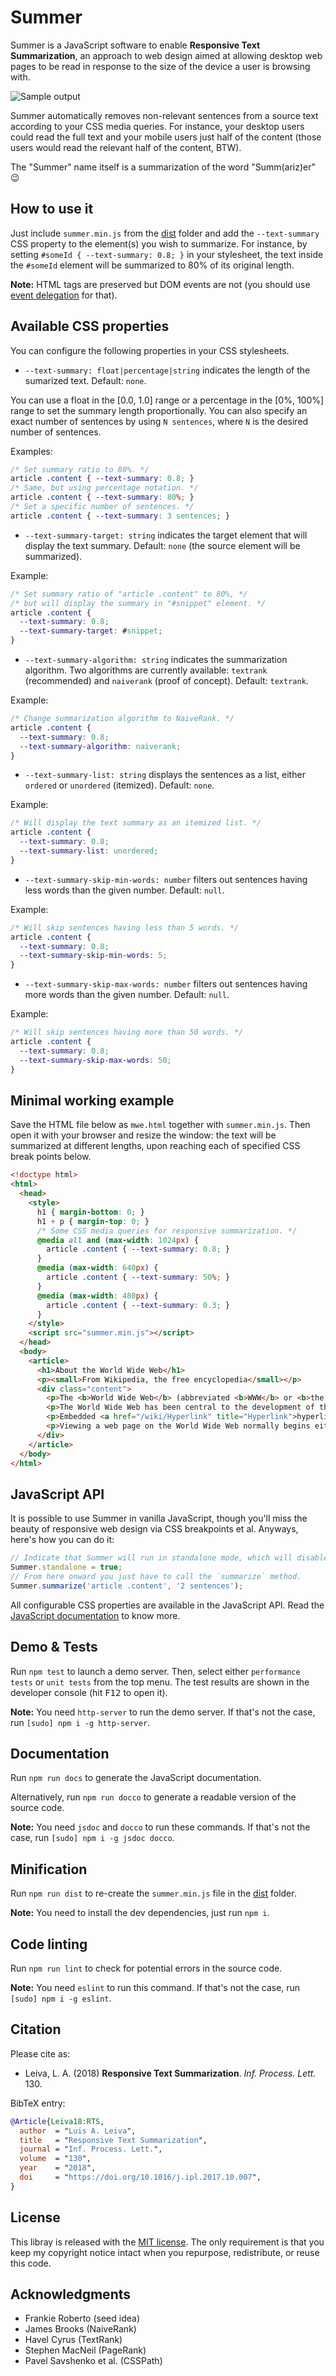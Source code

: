 # Summer

Summer is a JavaScript software to enable **Responsive Text Summarization**,
an approach to web design aimed at allowing desktop web pages to be read
in response to the size of the device a user is browsing with.

![Sample output](teaser.png?raw=true)

Summer automatically removes non-relevant sentences from a source text according to your CSS media queries.
For instance, your desktop users could read the full text and your mobile users just half of the content
(those users would read the relevant half of the content, BTW).

The "Summer" name itself is a summarization of the word "Summ(ariz)er" :wink:

## How to use it

Just include `summer.min.js` from the [dist](dist) folder
and add the `--text-summary` CSS property to the element(s) you wish to summarize.
For instance, by setting `#someId { --text-summary: 0.8; }` in your stylesheet,
the text inside the `#someId` element will be summarized to 80% of its original length.

**Note:** HTML tags are preserved but DOM events are not (you should use [event delegation](https://www.sitepoint.com/javascript-event-delegation-is-easier-than-you-think/) for that).

## Available CSS properties

You can configure the following properties in your CSS stylesheets.

* `--text-summary: float|percentage|string` indicates the length of the sumarized text.
Default: `none`.

You can use a float in the [0.0, 1.0] range or a percentage in the [0%, 100%] range to set the summary length proportionally.
You can also specify an exact number of sentences by using `N sentences`, where `N` is the desired number of sentences.

Examples:
```css
/* Set summary ratio to 80%. */
article .content { --text-summary: 0.8; }
/* Same, but using percentage notation. */
article .content { --text-summary: 80%; }
/* Set a specific number of sentences. */
article .content { --text-summary: 3 sentences; }
```

* `--text-summary-target: string` indicates the target element that will display the text summary.
Default: `none` (the source element will be summarized).

Example:
```css
/* Set summary ratio of "article .content" to 80%, */
/* but will display the summary in "#snippet" element. */
article .content {
  --text-summary: 0.8;
  --text-summary-target: #snippet;
}
```

* `--text-summary-algorithm: string` indicates the summarization algorithm.
Two algorithms are currently available: `textrank` (recommended) and `naiverank` (proof of concept).
Default: `textrank`.

Example:
```css
/* Change summarization algorithm to NaiveRank. */
article .content {
  --text-summary: 0.8;
  --text-summary-algorithm: naiverank;
}
```

* `--text-summary-list: string` displays the sentences as a list, either `ordered` or `unordered` (itemized).
Default: `none`.

Example:
```css
/* Will display the text summary as an itemized list. */
article .content {
  --text-summary: 0.8;
  --text-summary-list: unordered;
}
```

* `--text-summary-skip-min-words: number` filters out sentences having less words than the given number.
Default: `null`.

Example:
```css
/* Will skip sentences having less than 5 words. */
article .content {
  --text-summary: 0.8;
  --text-summary-skip-min-words: 5;
}
```

* `--text-summary-skip-max-words: number` filters out sentences having more words than the given number.
Default: `null`.

Example:
```css
/* Will skip sentences having more than 50 words. */
article .content {
  --text-summary: 0.8;
  --text-summary-skip-max-words: 50;
}
```

## Minimal working example

Save the HTML file below as `mwe.html` together with `summer.min.js`.
Then open it with your browser and resize the window:
the text will be summarized at different lengths,
upon reaching each of specified CSS break points below.

```html
<!doctype html>
<html>
  <head>
    <style>
      h1 { margin-bottom: 0; }
      h1 + p { margin-top: 0; }
      /* Some CSS media queries for responsive summarization. */
      @media all and (max-width: 1024px) {
        article .content { --text-summary: 0.8; }
      }
      @media (max-width: 640px) {
        article .content { --text-summary: 50%; }
      }
      @media (max-width: 480px) {
        article .content { --text-summary: 0.3; }
      }
    </style>
    <script src="summer.min.js"></script>
  </head>
  <body>
    <article>
      <h1>About the World Wide Web</h1>
      <p><small>From Wikipedia, the free encyclopedia</small></p>
      <div class="content">
        <p>The <b>World Wide Web</b> (abbreviated <b>WWW</b> or <b>the Web</b>) is an <a href="/wiki/Information_space" title="Information space">information space</a> where documents and other <a href="/wiki/Web_resource" title="Web resource">web resources</a> are identified by <a href="/wiki/Uniform_Resource_Locator" class="mw-redirect" title="Uniform Resource Locator">Uniform Resource Locators</a> (URLs), interlinked by <a href="/wiki/Hypertext" title="Hypertext">hypertext</a> links, and can be accessed via the <a href="/wiki/Internet" title="Internet">Internet</a>. English scientist <a href="/wiki/Tim_Berners-Lee" title="Tim Berners-Lee">Tim Berners-Lee</a> invented the World Wide Web in 1989. He wrote the first web browser <a href="/wiki/Computer_program" title="Computer program">computer program</a> in 1990 while employed at <a href="/wiki/CERN" title="CERN">CERN</a> in Switzerland. The Web browser was released outside of CERN in 1991, first to other research institutions starting in January 1991 and to the general public on the Internet in August 1991.</p>
        <p>The World Wide Web has been central to the development of the <a href="/wiki/Information_Age" title="Information Age">Information Age</a> and is the primary tool billions of people use to interact on the Internet. <a href="/wiki/Web_page" title="Web page">Web pages</a> are primarily <a href="/wiki/Plain_text" title="Plain text">text</a> documents <a href="/wiki/Formatted_text" title="Formatted text">formatted</a> and annotated with <a href="/wiki/HTML" title="HTML">Hypertext Markup Language</a> (HTML). In addition to formatted text, web pages may contain <a href="/wiki/Image" title="Image">images</a>, <a href="/wiki/Video" title="Video">video</a>, <a href="/wiki/Audio_signal" title="Audio signal">audio</a>, and software components that are rendered in the user's <a href="/wiki/Web_browser" title="Web browser">web browser</a> as coherent pages of <a href="/wiki/Multimedia" title="Multimedia">multimedia</a> content.</p>
        <p>Embedded <a href="/wiki/Hyperlink" title="Hyperlink">hyperlinks</a> permit users to <a href="/wiki/Web_navigation" title="Web navigation">navigate</a> between web pages. Multiple web pages with a common theme, a common <a href="/wiki/Domain_name" title="Domain name">domain name</a>, or both, make up a <a href="/wiki/Website" title="Website">website</a>. Website content can largely be provided by the publisher, or interactively where users contribute content or the content depends upon the users or their actions. Websites may be mostly informative, primarily for entertainment, or largely for commercial, governmental, or non-governmental organisational purposes.</p>
        <p>Viewing a web page on the World Wide Web normally begins either by typing the URL of the page into a web browser, or by following a hyperlink to that page or resource.</p>
      </div>
    </article>
  </body>
</html>
```

## JavaScript API

It is possible to use Summer in vanilla JavaScript, though you'll miss the beauty of responsive web design via CSS breakpoints et al.
Anyways, here's how you can do it:
```js
// Indicate that Summer will run in standalone mode, which will disable CSS parsing.
Summer.standalone = true;
// From here onward you just have to call the `summarize` method.
Summer.summarize('article .content', '2 sentences');
```

All configurable CSS properties are available in the JavaScript API.
Read the [JavaScript documentation](#documentation) to know more.

## Demo & Tests

Run `npm test` to launch a demo server.
Then, select either `performance tests` or `unit tests` from the top menu.
The test results are shown in the developer console (hit <kbd>F12</kbd> to open it).

**Note:** You need `http-server` to run the demo server. If that's not the case, run `[sudo] npm i -g http-server`.

## Documentation

Run `npm run docs` to generate the JavaScript documentation.

Alternatively, run `npm run docco` to generate a readable version of the source code.

**Note:** You need `jsdoc` and `docco` to run these commands. If that's not the case, run `[sudo] npm i -g jsdoc docco`.

## Minification

Run `npm run dist` to re-create the `summer.min.js` file in the [dist](dist) folder.

**Note:** You need to install the dev dependencies, just run `npm i`.

## Code linting

Run `npm run lint` to check for potential errors in the source code.

**Note:** You need `eslint` to run this command. If that's not the case, run `[sudo] npm i -g eslint`.

## Citation

Please cite as:
- Leiva, L. A. (2018) **Responsive Text Summarization**. *Inf. Process. Lett.* 130.

BibTeX entry:
```bibtex
@Article{Leiva18:RTS,
  author  = "Luis A. Leiva",
  title   = "Responsive Text Summarization",
  journal = "Inf. Process. Lett.",
  volume  = "130",
  year    = "2018",
  doi     = "https://doi.org/10.1016/j.ipl.2017.10.007",
}
```

## License

This libray is released with the [MIT license](LICENSE).
The only requirement is that you keep my copyright notice intact when you repurpose, redistribute, or reuse this code.

## Acknowledgments

- Frankie Roberto (seed idea)
- James Brooks (NaiveRank)
- Havel Cyrus (TextRank)
- Stephen MacNeil (PageRank)
- Pavel Savshenko et al. (CSSPath)
